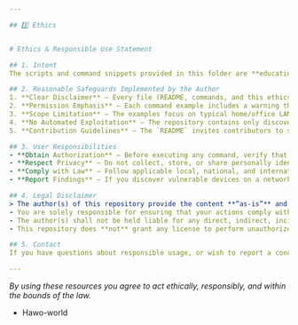 ```yaml
---

## 3️⃣ Ethics


# Ethics & Responsible Use Statement

## 1. Intent
The scripts and command snippets provided in this folder are **educational tools** designed to help individuals and organizations understand what information is exposed on a local network and how to mitigate those exposures. They are **not** intended for malicious activity.

## 2. Reasonable Safeguards Implemented by the Author
1. **Clear Disclaimer** – Every file (README, commands, and this ethics document) prominently states that the tools must be used only on networks where the user has explicit authorization.  
2. **Permission Emphasis** – Each command example includes a warning that elevated privileges (`sudo`) are required and that users must obtain proper consent before scanning.  
3. **Scope Limitation** – The examples focus on typical home/office LAN ranges (`192.168.x.x`, `10.x.x.x`, `172.16‑31.x.x`) and do not contain any payloads, exploits, or destructive actions.  
4. **No Automated Exploitation** – The repository contains only discovery commands (port scanning, ARP enumeration, socket listing). No code is provided that attempts to compromise or gain unauthorized access to identified services.  
5. **Contribution Guidelines** – The `README` invites contributors to submit improvements only if they adhere to the same responsible‑use policy, and pull requests are expected to be reviewed for compliance.

## 3. User Responsibilities
- **Obtain Authorization** – Before executing any command, verify that you have written permission from the network owner.  
- **Respect Privacy** – Do not collect, store, or share personally identifiable information (PII) obtained during scans unless explicitly permitted.  
- **Comply with Law** – Follow applicable local, national, and international regulations governing network probing and data collection.  
- **Report Findings** – If you discover vulnerable devices on a network you do not control, consider notifying the responsible party through responsible disclosure channels.

## 4. Legal Disclaimer
> The author(s) of this repository provide the content **“as‑is”** and **without warranty** of any kind, either expressed or implied. By using the materials herein, you acknowledge that:
- You are solely responsible for ensuring that your actions comply with all relevant laws and regulations.  
- The author(s) shall not be held liable for any direct, indirect, incidental, consequential, or punitive damages arising from the use, misuse, or inability to use the provided commands or scripts.  
- This repository does **not** grant any license to perform unauthorized activities; any such conduct is strictly prohibited and may result in civil or criminal liability.

## 5. Contact
If you have questions about responsible usage, or wish to report a concern regarding the content, please open an issue in the repository or contact the maintainer at **<your‑email@example.com>**.

---
```


*By using these resources you agree to act ethically, responsibly, and within the bounds of the law.*  
- Hawo-world
